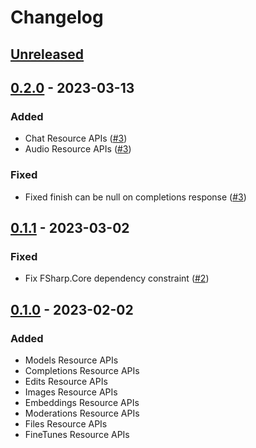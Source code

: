 ﻿# Changelog

## [Unreleased](https://github.com/yazeedobaid/openai-fsharp/compare/v0.1.0...0.2.0)

## [0.2.0](https://github.com/yazeedobaid/openai-fsharp/releases/tag/0.2.0) - 2023-03-13
### Added
- Chat Resource APIs ([#3](https://github.com/yazeedobaid/openai-fsharp/pull/3))
- Audio Resource APIs ([#3](https://github.com/yazeedobaid/openai-fsharp/pull/3))

### Fixed
- Fixed finish can be null on completions response ([#3](https://github.com/yazeedobaid/openai-fsharp/pull/3))

## [0.1.1](https://github.com/yazeedobaid/openai-fsharp/releases/tag/0.1.1) - 2023-03-02
### Fixed
- Fix FSharp.Core dependency constraint ([#2](https://github.com/yazeedobaid/openai-fsharp/issues/2))

## [0.1.0](https://github.com/yazeedobaid/openai-fsharp/releases/tag/0.1.0) - 2023-02-02
### Added
- Models Resource APIs
- Completions Resource APIs
- Edits Resource APIs
- Images Resource APIs
- Embeddings Resource APIs
- Moderations Resource APIs
- Files Resource APIs
- FineTunes Resource APIs
